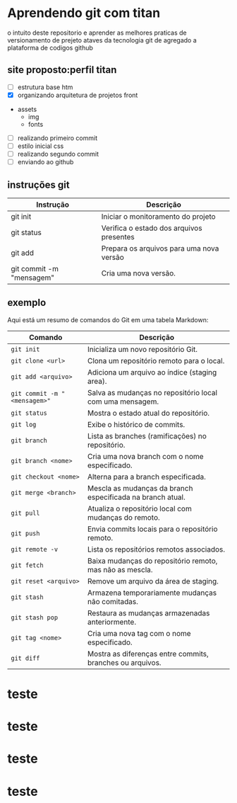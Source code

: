 # Aprendendo git com titan

o intuito deste repositorio e aprender as melhores praticas de versionamento de prejeto ataves da tecnologia git de agregado a plataforma de codigos github

## site proposto:perfil titan

- [ ] estrutura base htm  
- [x] organizando arquitetura de projetos front
- assets
  - img
  - fonts
- [ ] realizando primeiro commit
- [ ] estilo inicial css
- [ ] realizando segundo commit
- [ ] enviando ao github

## instruções git

| Instrução | Descrição |
|-|-|
|git init | Iniciar o monitoramento do projeto|
|git status | Verifica o estado dos arquivos presentes|
|git add | Prepara os arquivos para uma nova versão|
|git commit -m "mensagem"| Cria uma nova versão.|git 

## exemplo

Aqui está um resumo de comandos do Git em uma tabela Markdown:

| Comando                      | Descrição                                            |
|------------------------------|------------------------------------------------------|
| `git init`                   | Inicializa um novo repositório Git.                  |
| `git clone <url>`           | Clona um repositório remoto para o local.            |
| `git add <arquivo>`         | Adiciona um arquivo ao índice (staging area).        |
| `git commit -m "<mensagem>"`| Salva as mudanças no repositório local com uma mensagem. |
| `git status`                 | Mostra o estado atual do repositório.                |
| `git log`                    | Exibe o histórico de commits.                         |
| `git branch`                 | Lista as branches (ramificações) no repositório.     |
| `git branch <nome>`          | Cria uma nova branch com o nome especificado.        |
| `git checkout <nome>`        | Alterna para a branch especificada.                   |
| `git merge <branch>`         | Mescla as mudanças da branch especificada na branch atual. |
| `git pull`                   | Atualiza o repositório local com mudanças do remoto.  |
| `git push`                   | Envia commits locais para o repositório remoto.      |
| `git remote -v`             | Lista os repositórios remotos associados.            |
| `git fetch`                  | Baixa mudanças do repositório remoto, mas não as mescla. |
| `git reset <arquivo>`        | Remove um arquivo da área de staging.                 |
| `git stash`                  | Armazena temporariamente mudanças não comitadas.     |
| `git stash pop`              | Restaura as mudanças armazenadas anteriormente.      |
| `git tag <nome>`             | Cria uma nova tag com o nome especificado.           |
| `git diff`                   | Mostra as diferenças entre commits, branches ou arquivos. |

# teste
# teste
# teste
# teste
